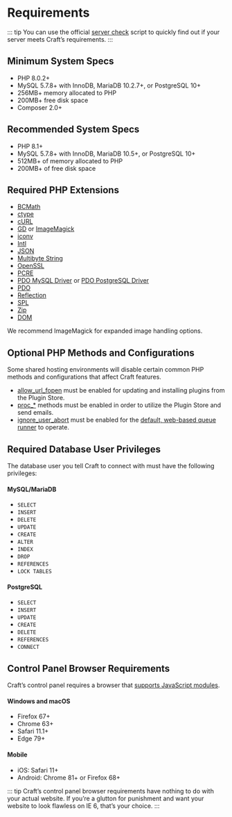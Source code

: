 # Requirements

::: tip
You can use the official [server check](https://github.com/craftcms/server-check) script to quickly find out if your server meets Craft’s requirements.
:::

<columns>
<column>

## Minimum System Specs

- PHP 8.0.2+
- MySQL 5.7.8+ with InnoDB, MariaDB 10.2.7+, or PostgreSQL 10+
- 256MB+ memory allocated to PHP
- 200MB+ free disk space
- Composer 2.0+

</column>
<column>

## Recommended System Specs

- PHP 8.1+
- MySQL 5.7.8+ with InnoDB, MariaDB 10.5+, or PostgreSQL 10+
- 512MB+ of memory allocated to PHP
- 200MB+ of free disk space

</column>
</columns>

## Required PHP Extensions

- [BCMath](https://www.php.net/manual/en/book.bc.php)
- [ctype](https://secure.php.net/manual/en/book.ctype.php)
- [cURL](http://php.net/manual/en/book.curl.php)
- [GD](http://php.net/manual/en/book.image.php) or [ImageMagick](http://php.net/manual/en/book.imagick.php)
- [iconv](http://php.net/manual/en/book.iconv.php)
- [Intl](http://php.net/manual/en/book.intl.php)
- [JSON](http://php.net/manual/en/book.json.php)
- [Multibyte String](http://php.net/manual/en/book.mbstring.php)
- [OpenSSL](http://php.net/manual/en/book.openssl.php)
- [PCRE](http://php.net/manual/en/book.pcre.php)
- [PDO MySQL Driver](http://php.net/manual/en/ref.pdo-mysql.php) or [PDO PostgreSQL Driver](http://php.net/manual/en/ref.pdo-pgsql.php)
- [PDO](http://php.net/manual/en/book.pdo.php)
- [Reflection](http://php.net/manual/en/class.reflectionextension.php)
- [SPL](http://php.net/manual/en/book.spl.php)
- [Zip](http://php.net/manual/en/book.zip.php)
- [DOM](http://php.net/manual/en/book.dom.php)

We recommend ImageMagick for expanded image handling options.

## Optional PHP Methods and Configurations

Some shared hosting environments will disable certain common PHP methods and configurations that affect Craft features.

- [allow_url_fopen](http://php.net/manual/en/filesystem.configuration.php#ini.allow-url-fopen) must be enabled for updating and installing plugins from the Plugin Store.
- [proc_*](http://php.net/manual/en/ref.exec.php) methods must be enabled in order to utilize the Plugin Store and send emails.
- [ignore_user_abort](https://www.php.net/manual/en/function.ignore-user-abort.php) must be enabled for the [default, web-based queue runner](config4:runQueueAutomatically) to operate.

## Required Database User Privileges

The database user you tell Craft to connect with must have the following privileges:

#### MySQL/MariaDB

- `SELECT`
- `INSERT`
- `DELETE`
- `UPDATE`
- `CREATE`
- `ALTER`
- `INDEX`
- `DROP`
- `REFERENCES`
- `LOCK TABLES`

#### PostgreSQL

- `SELECT`
- `INSERT`
- `UPDATE`
- `CREATE`
- `DELETE`
- `REFERENCES`
- `CONNECT`

## Control Panel Browser Requirements

Craft’s control panel requires a browser that [supports JavaScript modules](https://caniuse.com/#feat=es6-module-dynamic-import).

#### Windows and macOS

- Firefox 67+
- Chrome 63+
- Safari 11.1+
- Edge 79+

#### Mobile

- iOS: Safari 11+
- Android: Chrome 81+ or Firefox 68+

::: tip
Craft’s control panel browser requirements have nothing to do with your actual website. If you’re a glutton for punishment and want your website to look flawless on IE 6, that’s your choice.
:::
